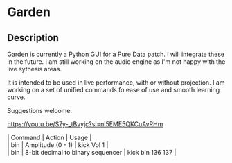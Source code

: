 # Garden

## Description
Garden is currently a Python GUI for a Pure Data patch. I will integrate these in the future.
I am still working on the audio engine as I'm not happy with the live sythesis areas.

It is intended to be used in live performance, with or without projection.
I am working on a set of unified commands fo ease of use and smooth learning curve.

Suggestions welcome.

https://youtu.be/S7y-_tBvyjc?si=ni5EME5QKCuAvRHm

| Command | Action | Usage |  
| bin | Amplitude (0 - 1) | kick Vol 1 |  
| bin | 8-bit decimal to binary sequencer | kick bin 136 137 |  

